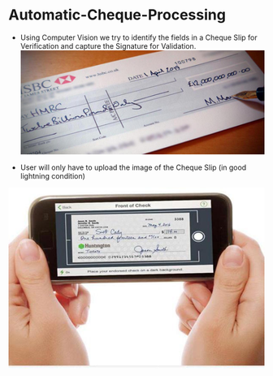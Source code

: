 # Automatic-Cheque-Processing
 - Using Computer Vision we try to identify the fields in a Cheque Slip for Verification and capture the Signature for Validation.
![](utils/cheque_template.jpg)



 - User will only have to upload the image of the Cheque Slip (in good lightning condition)


![](utils/mobile.jpg)





